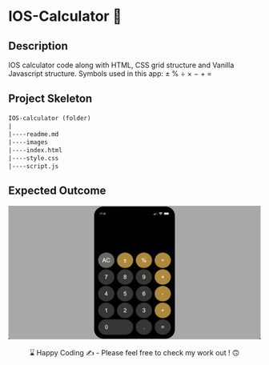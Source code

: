 # IOS-Calculator  📱


## Description

IOS calculator code along with HTML, CSS grid structure and Vanilla Javascript structure.
Symbols used in this app: ± % ÷ × − + =

## Project Skeleton 

```
IOS-calculator (folder)
|
|----readme.md
|----images
|----index.html
|----style.css
|----script.js
``` 

## Expected Outcome

![IOS CALCULATOR](./images/snapshot.png)


<p align='center'> ⌛ Happy Coding ✍ - Please feel free to check my work out ! 🙃 </p>
